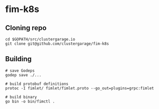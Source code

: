 # fim-k8s

## Cloning repo

```
cd $GOPATH/src/clustergarage.io
git clone git@github.com/clustergarage/fim-k8s
```

## Building

```
# save Godeps
godep save ./...

# build protobuf definitions
protoc -I fimlet/ fimlet/fimlet.proto --go_out=plugins=grpc:fimlet

# build binary
go bin -o bin/fimctl .
```
